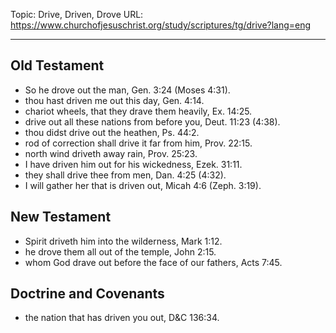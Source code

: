 Topic: Drive, Driven, Drove
URL: https://www.churchofjesuschrist.org/study/scriptures/tg/drive?lang=eng

---

## Old Testament

- So he drove out the man, Gen. 3:24 (Moses 4:31).
- thou hast driven me out this day, Gen. 4:14.
- chariot wheels, that they drave them heavily, Ex. 14:25.
- drive out all these nations from before you, Deut. 11:23 (4:38).
- thou didst drive out the heathen, Ps. 44:2.
- rod of correction shall drive it far from him, Prov. 22:15.
- north wind driveth away rain, Prov. 25:23.
- I have driven him out for his wickedness, Ezek. 31:11.
- they shall drive thee from men, Dan. 4:25 (4:32).
- I will gather her that is driven out, Micah 4:6 (Zeph. 3:19).

## New Testament

- Spirit driveth him into the wilderness, Mark 1:12.
- he drove them all out of the temple, John 2:15.
- whom God drave out before the face of our fathers, Acts 7:45.

## Doctrine and Covenants

- the nation that has driven you out, D&C 136:34.

